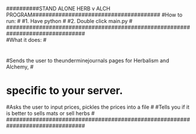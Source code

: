 ##########STAND ALONE HERB v ALCH PROGRAM#######################################
#How to run:                                                                   #
#1. Have python                                                                #
#2. Double click main.py                                                       #
################################################################################                                                                        
#What it does:                                                                 #
#                                                                              #
#Sends the user to theunderminejournals pages for Herbalism and Alchemy,       #
#   specific to your server.                                                   #
#Asks the user to input prices, pickles the prices into a file                 #
#Tells you if it is better to sells mats or sell herbs                         #
################################################################################
